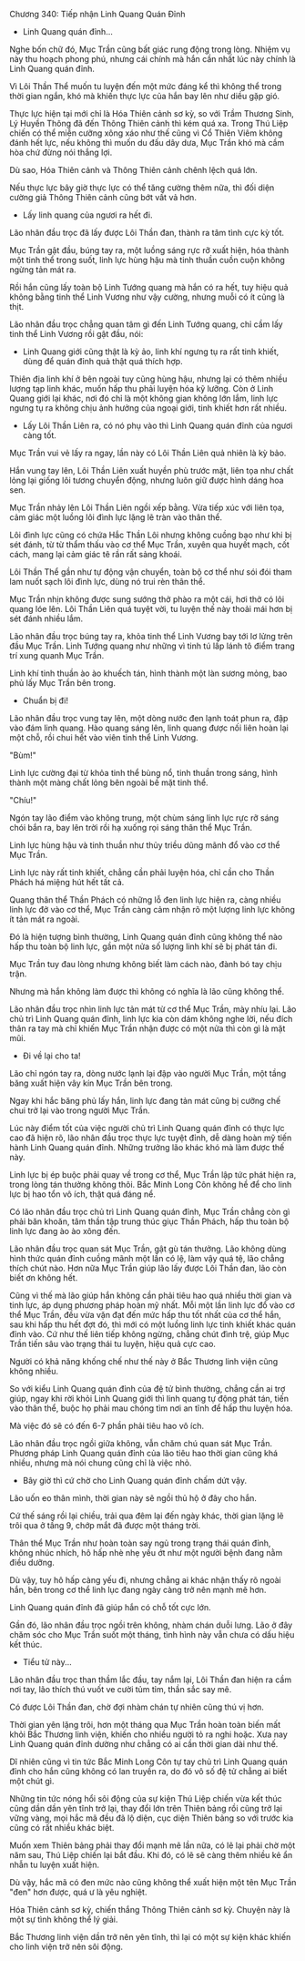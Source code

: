 




Chương 340: Tiếp nhận Linh Quang Quán Đỉnh


- Linh Quang quán đỉnh...

Nghe bốn chữ đó, Mục Trần cũng bất giác rung động trong lòng. Nhiệm vụ này thu hoạch phong phú, nhưng cái chính mà hắn cần nhất lúc này chính là Linh Quang quán đỉnh.

Vì Lôi Thần Thể muốn tu luyện đến một mức đáng kể thì không thể trong thời gian ngắn, khó mà khiến thực lực của hắn bay lên như diều gặp gió.

Thực lực hiện tại mới chỉ là Hóa Thiên cảnh sơ kỳ, so với Trầm Thương Sinh, Lý Huyền Thông đã đến Thông Thiên cảnh thì kém quá xa. Trong Thú Liệp chiến có thể miễn cưỡng xông xáo như thế cũng vì Cổ Thiên Viêm không đánh hết lực, nếu không thì muốn du đấu dây dưa, Mục Trần khó mà cầm hòa chứ đừng nói thắng lợi.

Dù sao, Hóa Thiên cảnh và Thông Thiên cảnh chênh lệch quá lớn.

Nếu thực lực bây giờ thực lực có thể tăng cường thêm nữa, thì đối diện cường giả Thông Thiên cảnh cũng bớt vất vả hơn.

- Lấy linh quang của ngươi ra hết đi.

Lão nhân đầu trọc đã lấy được Lôi Thần đan, thành ra tâm tình cực kỳ tốt.

Mục Trần gật đầu, búng tay ra, một luồng sáng rực rỡ xuất hiện, hóa thành một tinh thể trong suốt, linh lực hùng hậu mà tinh thuần cuồn cuộn không ngừng tản mát ra.

Rồi hắn cũng lấy toàn bộ Linh Tướng quang mà hắn có ra hết, tuy hiệu quả không bằng tinh thể Linh Vương như vậy cường, nhưng muỗi có ít cũng là thịt.

Lão nhân đầu trọc chẳng quan tâm gì đến Linh Tướng quang, chỉ cầm lấy tinh thể Linh Vương rồi gật đầu, nói:

- Linh Quang giới cũng thật là kỳ ảo, linh khí ngưng tụ ra rất tinh khiết, dùng để quán đỉnh quả thật quá thích hợp.

Thiên địa linh khí ở bên ngoài tuy cũng hùng hậu, nhưng lại có thêm nhiều lượng tạp linh khác, muốn hấp thu phải luyện hóa kỹ lưỡng. Còn ở Linh Quang giới lại khác, nơi đó chỉ là một không gian không lớn lắm, linh lực ngưng tụ ra không chịu ảnh hưởng của ngoại giới, tinh khiết hơn rất nhiều.

- Lấy Lôi Thần Liên ra, có nó phụ vào thì Linh Quang quán đỉnh của ngươi càng tốt.

Mục Trần vui vẻ lấy ra ngay, lần này có Lôi Thần Liên quả nhiên là kỳ bảo.

Hắn vung tay lên, Lôi Thần Liên xuất huyền phù trước mặt, liên tọa như chất lỏng lại giống lôi tương chuyển động, nhưng luôn giữ được hình dáng hoa sen.

Mục Trần nhảy lên Lôi Thần Liên ngồi xếp bằng. Vừa tiếp xúc với liên tọa, cảm giác một luồng lôi đình lực lặng lẽ tràn vào thân thể.

Lôi đình lực cũng có chứa Hắc Thần Lôi nhưng không cuồng bạo như khi bị sét đánh, từ từ thẩm thấu vào cơ thể Mục Trần, xuyên qua huyết mạch, cốt cách, mang lại cảm giác tê rần rất sảng khoái.

Lôi Thần Thể gần như tự động vận chuyển, toàn bộ cơ thể như sói đói tham lam nuốt sạch lôi đình lực, dùng nó trui rèn thân thể.

Mục Trần nhịn không được sung sướng thở phào ra một cái, hơi thở có lôi quang lóe lên. Lôi Thần Liên quá tuyệt vời, tu luyện thế này thoải mái hơn bị sét đánh nhiều lắm.

Lão nhân đầu trọc búng tay ra, khỏa tinh thể Linh Vương bay tới lơ lửng trên đầu Mục Trần. Linh Tướng quang như những vì tinh tú lấp lánh tô điểm trang trí xung quanh Mục Trần.

Linh khí tinh thuần ào ào khuếch tán, hình thành một làn sương mỏng, bao phủ lấy Mục Trần bên trong.

- Chuẩn bị đi!

Lão nhân đầu trọc vung tay lên, một dòng nước đen lạnh toát phun ra, đập vào đám linh quang. Hào quang sáng lên, linh quang được nối liên hoàn lại một chỗ, rồi chui hết vào viên tinh thể Linh Vương.

"Bùm!"

Linh lực cường đại từ khỏa tinh thể bùng nổ, tinh thuần trong sáng, hình thành một màng chất lỏng bên ngoài bề mặt tinh thể.

"Chíu!"

Ngón tay lão điểm vào không trung, một chùm sáng linh lực rực rỡ sáng chói bắn ra, bay lên trời rồi hạ xuống rọi sáng thân thể Mục Trần.

Linh lực hùng hậu và tinh thuần như thủy triều dũng mãnh đổ vào cơ thể Mục Trần.

Linh lực này rất tinh khiết, chẳng cần phải luyện hóa, chỉ cần cho Thần Phách há miệng hút hết tất cả.

Quang thân thể Thần Phách có những lỗ đen linh lực hiện ra, càng nhiều linh lực đở vào cơ thể, Mục Trần càng cảm nhận rõ một lượng linh lực không ít tản mát ra ngoài.

Đó là hiện tượng bình thường, Linh Quang quán đỉnh cũng không thể nào hấp thu toàn bộ linh lực, gần một nửa số lượng linh khí sẽ bị phát tán đi.

Mục Trần tuy đau lòng nhưng không biết làm cách nào, đành bó tay chịu trận.

Nhưng mà hắn không làm được thì không có nghĩa là lão cũng không thể.

Lão nhân đầu trọc nhìn linh lực tản mát từ cơ thể Mục Trần, mày nhíu lại. Lão chủ trì Linh Quang quán đỉnh, linh lực kia còn dám không nghe lời, nếu đích thân ra tay mà chỉ khiến Mục Trần nhận được có một nửa thì còn gì là mặt mũi.

- Đi về lại cho ta!

Lão chỉ ngón tay ra, dòng nước lạnh lại đập vào người Mục Trần, một tầng băng xuất hiện vây kín Mục Trần bên trong.

Ngay khi hắc băng phủ lấy hắn, linh lực đang tản mát cũng bị cưỡng chế chui trở lại vào trong người Mục Trần.

Lúc này điểm tốt của việc người chủ trì Linh Quang quán đỉnh có thực lực cao đã hiện rõ, lão nhân đầu trọc thực lực tuyệt đỉnh, dễ dàng hoàn mỹ tiến hành Linh Quang quán đỉnh. Những trưởng lão khác khó mà làm được thế này.

Linh lực bị ép buộc phải quay về trong cơ thể, Mục Trần lập tức phát hiện ra, trong lòng tán thưởng không thôi. Bắc Minh Long Côn không hề để cho linh lực bị hao tổn vô ích, thật quá đáng nể.

Có lão nhân đầu trọc chủ trì Linh Quang quán đỉnh, Mục Trần chẳng còn gì phải băn khoăn, tâm thần tập trung thúc giục Thần Phách, hấp thu toàn bộ linh lực đang ào ào xông đến.

Lão nhân đầu trọc quan sát Mục Trần, gật gù tán thưởng. Lão không dùng hình thức quán đỉnh cuồng mãnh một lần có lệ, làm vậy quá tệ, lão chẳng thích chút nào. Hơn nữa Mục Trần giúp lão lấy được Lôi Thần đan, lão còn biết ơn không hết.

Cũng vì thế mà lão giúp hắn không cần phải tiêu hao quá nhiều thời gian và tinh lực, áp dụng phương pháp hoàn mỹ nhất. Mỗi một lần linh lực đổ vào cơ thể Mục Trần, đều vừa vặn đạt đến mức hấp thu tốt nhất của cơ thể hắn, sau khi hấp thu hết đợt đó, thì mới có một luồng linh lực tinh khiết khác quán đỉnh vào. Cứ như thế liên tiếp không ngừng, chẳng chút đình trệ, giúp Mục Trần tiến sâu vào trạng thái tu luyện, hiệu quả cực cao.

Người có khả năng khống chế như thế này ở Bắc Thương linh viện cũng không nhiều.

So với kiểu Linh Quang quán đỉnh của đệ tử bình thường, chẳng cần ai trợ giúp, ngay khi rời khỏi Linh Quang giới thì linh quang tự động phát tán, tiến vào thân thể, buộc họ phải mau chóng tìm nơi an tĩnh để hấp thu luyện hóa.

Mà việc đó sẽ có đến 6-7 phần phải tiêu hao vô ích.

Lão nhân đầu trọc ngồi giữa không, vẫn chăm chú quan sát Mục Trần. Phương pháp Linh Quang quán đỉnh của lão tiêu hao thời gian cũng khá nhiều, nhưng mà nói chung cũng chỉ là việc nhỏ.

- Bây giờ thì cứ chờ cho Linh Quang quán đỉnh chấm dứt vậy.

Lão uốn eo thân mình, thời gian này sẽ ngồi thủ hộ ở đây cho hắn.

Cứ thế sáng rồi lại chiều, trải qua đêm lại đến ngày khác, thời gian lặng lẽ trôi qua ở tầng 9, chớp mắt đã được một tháng trời.

Thân thể Mục Trần như hoàn toàn say ngủ trong trạng thái quán đỉnh, không nhúc nhích, hô hấp nhè nhẹ yếu ớt như một người bệnh đang nằm điều dưỡng.

Dù vậy, tuy hô hấp càng yếu đi, nhưng chẳng ai khác nhận thấy rõ ngoài hắn, bên trong cơ thể linh lục đang ngày càng trở nên mạnh mẽ hơn.

Linh Quang quán đỉnh đã giúp hắn có chỗ tốt cực lớn.

Gần đó, lão nhân đầu trọc ngồi trên không, nhàm chán duỗi lưng. Lão ở đây chăm sóc cho Mục Trần suốt một tháng, tình hình này vẫn chưa có dấu hiệu kết thúc.

- Tiểu tử này...

Lão nhân đầu trọc than thầm lắc đầu, tay nắm lại, Lôi Thần đan hiện ra cầm nơi tay, lão thích thú vuốt ve cười tủm tỉm, thần sắc say mê.

Có được Lôi Thần đan, chờ đợi nhàm chán tự nhiên cũng thú vị hơn.

Thời gian yên lặng trôi, hơn một tháng qua Mục Trần hoàn toàn biến mất khỏi Bắc Thương linh viện, khiến cho nhiều người tỏ ra nghi hoặc. Xưa nay Linh Quang quán đỉnh dường như chẳng có ai cần thời gian dài như thế.

Dĩ nhiên cũng vì tin tức Bắc Minh Long Côn tự tay chủ trì Linh Quang quán đỉnh cho hắn cũng không có lan truyền ra, do đó vô số đệ tử chẳng ai biết một chút gì.

Những tin tức nóng hổi sôi động của sự kiện Thú Liệp chiến vừa kết thúc cũng dần dần yên tĩnh trở lại, thay đổi lớn trên Thiên bảng rồi cũng trở lại vững vàng, mọi hắc mã đều đã lộ diện, cục diện Thiên bảng so với trước kia cũng có rất nhiều khác biệt.

Muốn xem Thiên bảng phải thay đổi mạnh mẽ lần nữa, có lẽ lại phải chờ một năm sau, Thú Liệp chiến lại bắt đầu. Khi đó, có lẽ sẽ càng thêm nhiều kẻ ẩn nhẫn tu luyện xuất hiện.

Dù vậy, hắc mã có đen mức nào cũng không thể xuất hiện một tên Mục Trần "đen" hơn được, quá ư là yêu nghiệt.

Hóa Thiên cảnh sơ kỳ, chiến thắng Thông Thiên cảnh sơ kỳ. Chuyện này là một sự tình không thể lý giải.

Bắc Thương linh viện dần trở nên yên tĩnh, thì lại có một sự kiện khác khiến cho linh viện trở nên sôi động.




